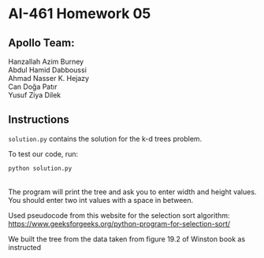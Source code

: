 # AI-461 Homework 05

## Apollo Team:
Hanzallah Azim Burney\
Abdul Hamid Dabboussi\
Ahmad Nasser K. Hejazy\
Can Doğa Patır\
Yusuf Ziya Dilek

## Instructions
`solution.py` contains the solution for the k-d trees problem.

To test our code, run:
```bash
python solution.py
```
\
The program will print the tree and ask you to enter width and height values.
You should enter two int values with a space in between.

Used pseudocode from this website for the selection sort algorithm:
    https://www.geeksforgeeks.org/python-program-for-selection-sort/

We built the tree from the data taken from figure 19.2 of Winston book as instructed
